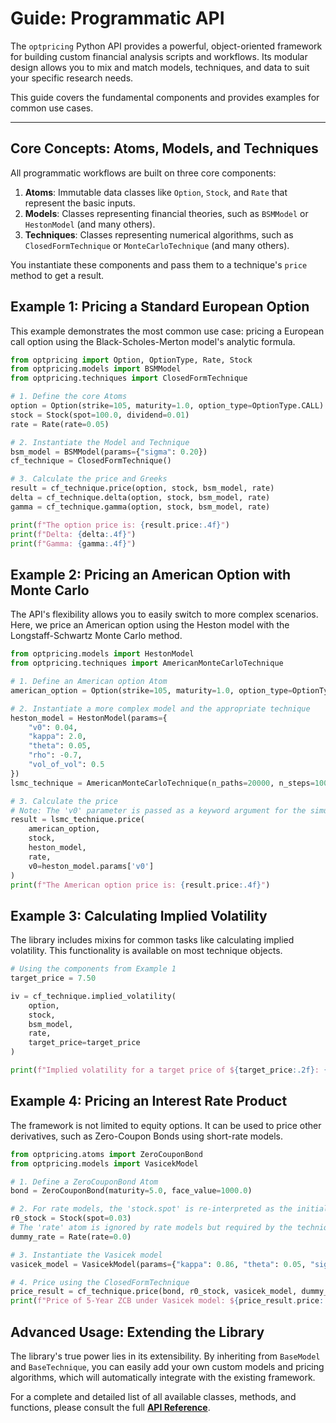 # Guide: Programmatic API

The `optpricing` Python API provides a powerful, object-oriented framework for building custom financial analysis scripts and workflows. Its modular design allows you to mix and match models, techniques, and data to suit your specific research needs.

This guide covers the fundamental components and provides examples for common use cases.

---

## Core Concepts: Atoms, Models, and Techniques

All programmatic workflows are built on three core components:

1. **Atoms**: Immutable data classes like `Option`, `Stock`, and `Rate` that represent the basic inputs.
2. **Models**: Classes representing financial theories, such as `BSMModel` or `HestonModel` (and many others).
3. **Techniques**: Classes representing numerical algorithms, such as `ClosedFormTechnique` or `MonteCarloTechnique` (and many others).

You instantiate these components and pass them to a technique's `price` method to get a result.

## Example 1: Pricing a Standard European Option

This example demonstrates the most common use case: pricing a European call option using the Black-Scholes-Merton model's analytic formula.

```python
from optpricing import Option, OptionType, Rate, Stock
from optpricing.models import BSMModel
from optpricing.techniques import ClosedFormTechnique

# 1. Define the core Atoms
option = Option(strike=105, maturity=1.0, option_type=OptionType.CALL)
stock = Stock(spot=100.0, dividend=0.01)
rate = Rate(rate=0.05)

# 2. Instantiate the Model and Technique
bsm_model = BSMModel(params={"sigma": 0.20})
cf_technique = ClosedFormTechnique()

# 3. Calculate the price and Greeks
result = cf_technique.price(option, stock, bsm_model, rate)
delta = cf_technique.delta(option, stock, bsm_model, rate)
gamma = cf_technique.gamma(option, stock, bsm_model, rate)

print(f"The option price is: {result.price:.4f}")
print(f"Delta: {delta:.4f}")
print(f"Gamma: {gamma:.4f}")
```

## Example 2: Pricing an American Option with Monte Carlo

The API's flexibility allows you to easily switch to more complex scenarios. Here, we price an American option using the Heston model with the Longstaff-Schwartz Monte Carlo method.

```python
from optpricing.models import HestonModel
from optpricing.techniques import AmericanMonteCarloTechnique

# 1. Define an American option Atom
american_option = Option(strike=105, maturity=1.0, option_type=OptionType.PUT)

# 2. Instantiate a more complex model and the appropriate technique
heston_model = HestonModel(params={
    "v0": 0.04,
    "kappa": 2.0,
    "theta": 0.05,
    "rho": -0.7,
    "vol_of_vol": 0.5
})
lsmc_technique = AmericanMonteCarloTechnique(n_paths=20000, n_steps=100)

# 3. Calculate the price
# Note: The 'v0' parameter is passed as a keyword argument for the simulation
result = lsmc_technique.price(
    american_option,
    stock,
    heston_model,
    rate,
    v0=heston_model.params['v0']
)
print(f"The American option price is: {result.price:.4f}")
```

## Example 3: Calculating Implied Volatility

The library includes mixins for common tasks like calculating implied volatility. This functionality is available on most technique objects.

```python
# Using the components from Example 1
target_price = 7.50

iv = cf_technique.implied_volatility(
    option,
    stock,
    bsm_model,
    rate,
    target_price=target_price
)

print(f"Implied volatility for a target price of ${target_price:.2f}: {iv:.4%}")
```

## Example 4: Pricing an Interest Rate Product

The framework is not limited to equity options. It can be used to price other derivatives, such as Zero-Coupon Bonds using short-rate models.

```python
from optpricing.atoms import ZeroCouponBond
from optpricing.models import VasicekModel

# 1. Define a ZeroCouponBond Atom
bond = ZeroCouponBond(maturity=5.0, face_value=1000.0)

# 2. For rate models, the 'stock.spot' is re-interpreted as the initial short rate r0
r0_stock = Stock(spot=0.03)
# The 'rate' atom is ignored by rate models but required by the technique signature
dummy_rate = Rate(rate=0.0)

# 3. Instantiate the Vasicek model
vasicek_model = VasicekModel(params={"kappa": 0.86, "theta": 0.05, "sigma": 0.02})

# 4. Price using the ClosedFormTechnique
price_result = cf_technique.price(bond, r0_stock, vasicek_model, dummy_rate)
print(f"Price of 5-Year ZCB under Vasicek model: ${price_result.price:.2f}")
```

## Advanced Usage: Extending the Library

The library's true power lies in its extensibility. By inheriting from `BaseModel` and `BaseTechnique`, you can easily add your own custom models and pricing algorithms, which will automatically integrate with the existing framework.

For a complete and detailed list of all available classes, methods, and functions, please consult the full **[API Reference](../reference/index.md)**.
